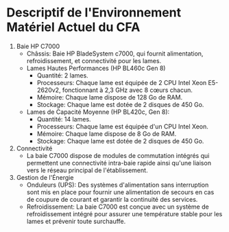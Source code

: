 # Descriptif de l'Environnement Matériel Actuel du CFA

1. Baie HP C7000
    - Châssis: Baie HP BladeSystem c7000, qui fournit alimentation, refroidissement, et connectivité pour les lames.
    - Lames Hautes Performances (HP BL460c Gen 8)
        - Quantité: 2 lames.
        - Processeurs: Chaque lame est équipée de 2 CPU Intel Xeon E5-2620v2, fonctionnant à 2,3 GHz avec 8 cœurs chacun.
        - Mémoire: Chaque lame dispose de 128 Go de RAM.
        - Stockage: Chaque lame est dotée de 2 disques de 450 Go.
    - Lames de Capacité Moyenne (HP BL420c, Gen 8):
        - Quantité: 14 lames.
        - Processeurs: Chaque lame est équipée d'un CPU Intel Xeon.
        - Mémoire: Chaque lame dispose de 8 Go de RAM.
        - Stockage: Chaque lame est dotée de 2 disques de 450 Go.
2. Connectivité
    - La baie C7000 dispose de modules de commutation intégrés qui permettent une connectivité intra-baie rapide ainsi qu'une liaison vers le réseau principal de l'établissement.
3. Gestion de l'Énergie
    - Onduleurs (UPS): Des systèmes d'alimentation sans interruption sont mis en place pour fournir une alimentation de secours en cas de coupure de courant et garantir la continuité des services.
    - Refroidissement: La baie C7000 est conçue avec un système de refroidissement intégré pour assurer une température stable pour les lames et prévenir toute surchauffe.
